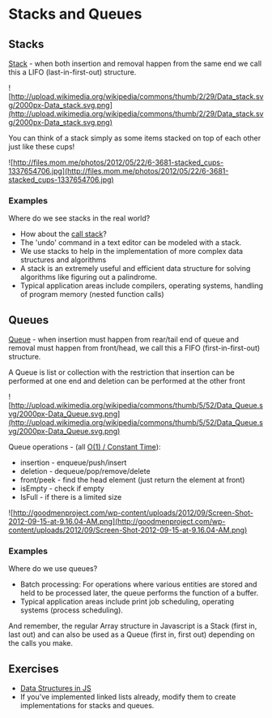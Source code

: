 # Stacks and Queues

## Stacks

[Stack](https://en.wikipedia.org/wiki/Stack_(abstract_data_type)) - when both insertion and removal happen from the same end we call this a LIFO (last-in-first-out) structure.

![http://upload.wikimedia.org/wikipedia/commons/thumb/2/29/Data_stack.svg/2000px-Data_stack.svg.png](http://upload.wikimedia.org/wikipedia/commons/thumb/2/29/Data_stack.svg/2000px-Data_stack.svg.png)

You can think of a stack simply as some items stacked on top of each other just like these cups!

![http://files.mom.me/photos/2012/05/22/6-3681-stacked_cups-1337654706.jpg](http://files.mom.me/photos/2012/05/22/6-3681-stacked_cups-1337654706.jpg)

### Examples

Where do we see stacks in the real world?

- How about the [call stack](http://en.wikipedia.org/wiki/Call_stack)?
- The 'undo' command in a text editor can be modeled with a stack.
- We use stacks to help in the implementation of more complex data structures and algorithms
- A stack is an extremely useful and efficient data structure for solving algorithms like figuring out a palindrome.
- Typical application areas include compilers, operating systems, handling of program memory (nested function calls)


## Queues

[Queue](https://en.wikipedia.org/wiki/Queue_(abstract_data_type)) - when insertion must happen from rear/tail end of queue and removal must happen from front/head, we call this a FIFO (first-in-first-out) structure.

A Queue is list or collection with the restriction that insertion can be performed at one end and deletion can be performed at the other front

![http://upload.wikimedia.org/wikipedia/commons/thumb/5/52/Data_Queue.svg/2000px-Data_Queue.svg.png](http://upload.wikimedia.org/wikipedia/commons/thumb/5/52/Data_Queue.svg/2000px-Data_Queue.svg.png)

Queue operations - (all [O(1) / Constant Time](https://en.wikipedia.org/wiki/Time_complexity#Constant_time)):
- insertion - enqueue/push/insert
- deletion -  dequeue/pop/remove/delete
- front/peek - find the head element (just return the element at front)
- isEmpty - check if empty
- IsFull - if there is a limited size

![http://goodmenproject.com/wp-content/uploads/2012/09/Screen-Shot-2012-09-15-at-9.16.04-AM.png](http://goodmenproject.com/wp-content/uploads/2012/09/Screen-Shot-2012-09-15-at-9.16.04-AM.png)

### Examples

Where do we use queues?

- Batch processing: For operations where various entities are stored and held to be processed later, the queue performs the function of a buffer.
- Typical application areas include print job scheduling, operating systems (process scheduling).

And remember, the regular Array structure in Javascript is a Stack (first in, last out) and can also be used as a Queue (first in, first out) depending on the calls you make.

## Exercises

* [Data Structures in JS](https://github.com/gSchool/data-structures-js)
* If you've implemented linked lists already, modify them to create implementations for stacks and queues.
